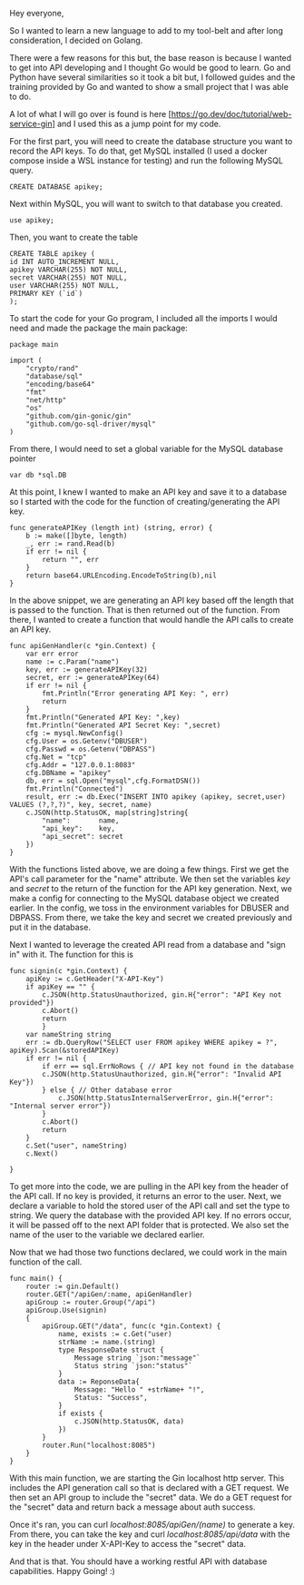 Hey everyone,

So I wanted to learn a new language to add to my tool-belt and after long consideration, I decided on Golang. 

There were a few reasons for this but, the base reason is because I wanted to get into API developing and I thought Go would be good to learn. Go and Python have several similarities so it took a bit but, I followed guides and the training provided by Go and wanted to show a small project that I was able to do.

A lot of what I will go over is found is here [https://go.dev/doc/tutorial/web-service-gin] and I used this as a jump point for my code. 

For the first part, you will need to create the database structure you want to record the API keys. To do that, get MySQL installed (I used a docker compose inside a WSL instance for testing) and run the following MySQL query.

```
CREATE DATABASE apikey;
```

Next within MySQL, you will want to switch to that database you created.

```
use apikey;
```

Then, you want to create the table

```
CREATE TABLE apikey (
id INT AUTO_INCREMENT NULL,
apikey VARCHAR(255) NOT NULL,
secret VARCHAR(255) NOT NULL,
user VARCHAR(255) NOT NULL,
PRIMARY KEY (`id`)
);
```

To start the code for your Go program, I included all the imports I would need and made the package the main package:

```
package main

import (
	"crypto/rand"
	"database/sql"
	"encoding/base64"
	"fmt"
	"net/http"
	"os"
	"github.com/gin-gonic/gin"
	"github.com/go-sql-driver/mysql"                 
)
```

From there, I would need to set a global variable for the MySQL database pointer

```
var db *sql.DB
```

At this point, I knew I wanted to make an API key and save it to a database so I started with the code for the function of creating/generating the API key.

```
func generateAPIKey (length int) (string, error) {
	b := make([]byte, length)
	_, err := rand.Read(b)
	if err != nil {
		return "", err
	}
	return base64.URLEncoding.EncodeToString(b),nil
}
```

In the above snippet, we are generating an API key based off the length that is passed to the function. That is then returned out of the function.  From there, I wanted to create a function that would handle the API calls to create an API key. 

```
func apiGenHandler(c *gin.Context) {
	var err error
	name := c.Param("name")
	key, err := generateAPIKey(32)
	secret, err := generateAPIKey(64)
	if err != nil {
		fmt.Println("Error generating API Key: ", err)
		return
	}
	fmt.Println("Generated API Key: ",key)
	fmt.Println("Generated API Secret Key: ",secret)
	cfg := mysql.NewConfig()
	cfg.User = os.Getenv("DBUSER")
	cfg.Passwd = os.Getenv("DBPASS")
	cfg.Net = "tcp"
	cfg.Addr = "127.0.0.1:8083"
	cfg.DBName = "apikey"
	db, err = sql.Open("mysql",cfg.FormatDSN())
	fmt.Println("Connected")
	result, err := db.Exec("INSERT INTO apikey (apikey, secret,user) VALUES (?,?,?)", key, secret, name)
	c.JSON(http.StatusOK, map[string]string{
		"name":       name,
		"api_key":    key,
		"api_secret": secret 
	})
}
```

With the functions listed above, we are doing a few things. First we get the API's call parameter for the "name" attribute. We then set the variables *key* and *secret* to the return of the function for the API key generation. Next, we make a config for connecting to the MySQL database object we created earlier. In the config, we toss in the environment variables for DBUSER and DBPASS. From there, we take the key and secret we created previously and put it in the database.

Next I wanted to leverage the created API read from a database and "sign in" with it. The function for this is

```
func signin(c *gin.Context) {
	apiKey := c.GetHeader("X-API-Key")
	if apiKey == "" {
		c.JSON(http.StatusUnauthorized, gin.H{"error": "API Key not provided"})
		c.Abort()
		return
		}
	var nameString string
	err := db.QueryRow("SELECT user FROM apikey WHERE apikey = ?", apiKey).Scan(&storedAPIKey)
	if err != nil {
		if err == sql.ErrNoRows { // API key not found in the database
		c.JSON(http.StatusUnauthorized, gin.H{"error": "Invalid API Key"})
		} else { // Other database error
			c.JSON(http.StatusInternalServerError, gin.H{"error": "Internal server error"})
		}
		c.Abort()
		return
	}
	c.Set("user", nameString)
	c.Next()

}
```

To get more into the code, we are pulling in the API key from the header of the API call. If no key is provided, it returns an error to the user. Next, we declare a variable to hold the stored user of the API call and set the type to string. We query the database with the provided API key. If no errors occur, it will be passed off to the next API folder that is protected. We also set the name of the user to the variable we declared earlier.

Now that we had those two functions declared, we could work in the main function of the call.

```
func main() {
	router := gin.Default()
	router.GET("/apiGen/:name, apiGenHandler)
	apiGroup := router.Group("/api")
	apiGroup.Use(signin)
	{
		apiGroup.GET("/data", func(c *gin.Context) {
			name, exists := c.Get("user)
			strName := name.(string)
			type ResponseDate struct {
				Message string `json:"message"`
				Status string `json:"status"`
			}
			data := ReponseData{
				Message: "Hello " +strName+ "!",
				Status: "Success",
			}
			if exists {
				c.JSON(http.StatusOK, data)
			})
		}
		router.Run("localhost:8085")
	}
}
```

With this main function, we are starting the Gin localhost http server. This includes the API generation call so that is declared with a GET request. We then set an API group to include the "secret" data. We do a GET request for the "secret" data and return back a message about auth success.

Once it's ran, you can curl *localhost:8085/apiGen/(name)* to generate a key. From there, you can take the key and curl *localhost:8085/api/data* with the key in the header under X-API-Key to access the "secret" data. 

And that is that. You should have a working restful API with database capabilities. Happy Going! :)